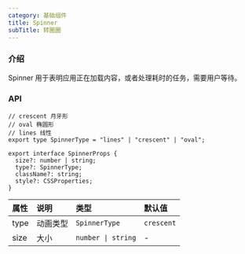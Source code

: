 ```yaml
---
category: 基础组件
title: Spinner
subTitle: 转圈圈
---
```


### 介绍

Spinner 用于表明应用正在加载内容，或者处理耗时的任务，需要用户等待。

### API

```tsx
// crescent 月牙形
// oval 椭圆形
// lines 线性
export type SpinnerType = "lines" | "crescent" | "oval";

export interface SpinnerProps {
  size?: number | string;
  type?: SpinnerType;
  className?: string;
  style?: CSSProperties;
}
```

| 属性 | 说明 | 类型 | 默认值 |
| :-  | :- | :- | :- |
| type | 动画类型 | `SpinnerType` | `crescent` |
| size | 大小 | `number \| string` | - |